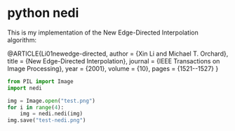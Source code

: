 # python nedi

This is my implementation of the New Edge-Directed Interpolation algorithm:

@ARTICLE{Li01newedge-directed,
    author = {Xin Li and Michael T. Orchard},
    title = {New Edge-Directed Interpolation},
    journal = {IEEE Transactions on Image Processing},
    year = {2001},
    volume = {10},
    pages = {1521--1527}
}

```python
from PIL import Image
import nedi

img = Image.open("test.png")
for i in range(4):
    img = nedi.nedi(img)
img.save("test-nedi.png")
```
